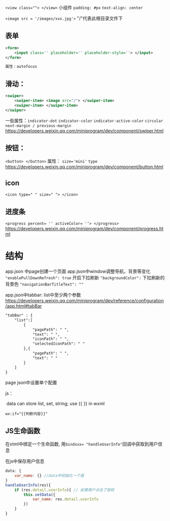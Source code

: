 `<view class=""> </view>` 小组件
	`padding: #px` `text-align: center`

`<image src = '/images/xxx.jpg'>` "/"代表此根目录文件下

## 表单

```xml
<form>
    <input class='' placeholder='' placeholder-style=''> </input>
</form>

属性：autofocus
```



## 滑动：

```xml
<swiper>
    <swiper-item> <image src="/"> </swiper-item>
    <swiper-item> </swiper-item>
</swiper>
```
一些属性：`indicator-dot` `indicator-color` `indicator-active-color` `circular` `next-margin / previous-margin`
<https://developers.weixin.qq.com/miniprogram/dev/component/swiper.html>

## 按钮：
`<button> </button>`
属性：
`size='mini'` `type`
<https://developers.weixin.qq.com/miniprogram/dev/component/button.html>

## icon

`<icon type=" " size=" "> </icon>`

## 进度条 

`<progress percent= '' activeColor= ''> </progress> `
<https://developers.weixin.qq.com/miniprogram/dev/component/progress.html>



# 结构

app.json 中page创建一个页面
app.json中window调整导航，背景等变化
	`"enablePullDownRefresh": true` 开启下拉刷新
	`"backgroundColor":` 下拉刷新的背景色
	`"navigationBarTitleText": ""`

app.json中tabbar: list中至少两个参数
<https://developers.weixin.qq.com/miniprogram/dev/reference/configuration/app.html#tabBar>

```xml
"tabBar" : {
	"list":[
		{
			"pagePath": " ",
			"text": " ",
			"iconPath": " ",
			"selectedIconPath": " "
		},{
			"pagePath": " ",
			"text": " "
		}
	]
}
```

page json中设置单个配置

js：

​	data can store list, set, string; use {{ }} in wxml

`wx:if="{{判断内容}}"`



## JS生命函数

在xtml中绑定一个生命函数, 用`bindxxx= "handleUserInfo"`回调中获取到用户信息

在js中保存用户信息

```js
data: {
    var_name: {} //data中初始化一个值
}
handleUserInfo(res){
    if (res.detail.userInfo){ // 如果用户点击了授权
        this.setData({
            var_name: res.detail.userInfo 
        })
    }
}
```

